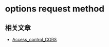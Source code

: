 # options request method

## 相关文章

- [Access_control_CORS](https://developer.mozilla.org/zh-CN/docs/Web/HTTP/Access_control_CORS)

